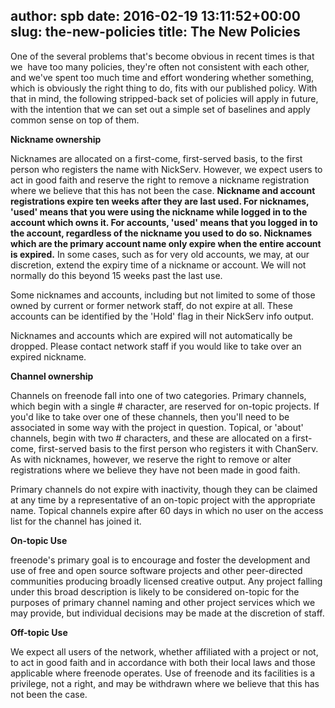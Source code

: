 author: spb
date: 2016-02-19 13:11:52+00:00
slug: the-new-policies
title: The New Policies
---
One of the several problems that's become obvious in recent times is that we  have too many policies, they're often not consistent with each other, and we've spent too much time and effort wondering whether something, which is obviously the right thing to do, fits with our published policy. With that in mind, the following stripped-back set of policies will apply in future, with the intention that we can set out a simple set of baselines and apply common sense on top of them.

**Nickname ownership**

Nicknames are allocated on a first-come, first-served basis, to the first person
who registers the name with NickServ. However, we expect users to act in good
faith and reserve the right to remove a nickname registration where we believe
that this has not been the case.
**Nickname and account registrations expire ten weeks after they are last used.
For nicknames, 'used' means that you were using the nickname while logged in to
the account which owns it. For accounts, 'used' means that you logged in to the
account, regardless of the nickname you used to do so. Nicknames which are the
primary account name only expire when the entire account is expired.**
In some cases, such as for very old accounts, we may, at our discretion, extend
the expiry time of a nickname or account. We will not normally do this beyond 15
weeks past the last use.

Some nicknames and accounts, including but not limited to some of those owned by
current or former network staff, do not expire at all. These accounts can be
identified by the 'Hold' flag in their NickServ info output.

Nicknames and accounts which are expired will not automatically be dropped.
Please contact network staff if you would like to take over an expired nickname.

**Channel ownership**

Channels on freenode fall into one of two categories. Primary channels, which
begin with a single # character, are reserved for on-topic projects. If you'd
like to take over one of these channels, then you'll need to be associated in
some way with the project in question. Topical, or 'about' channels, begin with
two # characters, and these are allocated on a first-come, first-served basis to
the first person who registers it with ChanServ. As with nicknames, however, we
reserve the right to remove or alter registrations where we believe they have
not been made in good faith.

Primary channels do not expire with inactivity, though they can be claimed at
any time by a representative of an on-topic project with the appropriate name.
Topical channels expire after 60 days in which no user on the access list for
the channel has joined it.

**On-topic Use**

freenode's primary goal is to encourage and foster the development and use of
free and open source software projects and other peer-directed communities
producing broadly licensed creative output. Any project falling under this broad
description is likely to be considered on-topic for the purposes of primary
channel naming and other project services which we may provide, but individual
decisions may be made at the discretion of staff.

**Off-topic Use**

We expect all users of the network, whether affiliated with a project or not, to
act in good faith and in accordance with both their local laws and those
applicable where freenode operates. Use of freenode and its facilities is a
privilege, not a right, and may be withdrawn where we believe that this has not
been the case.
